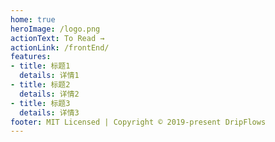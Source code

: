 ```yaml
---
home: true
heroImage: /logo.png
actionText: To Read →  
actionLink: /frontEnd/ 
features:
- title: 标题1
  details: 详情1
- title: 标题2
  details: 详情2
- title: 标题3
  details: 详情3
footer: MIT Licensed | Copyright © 2019-present DripFlows
---
```


